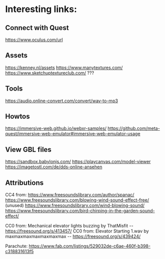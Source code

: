 # Interesting links:

## Connect with Quest

https://www.oculus.com/url

## Assets

https://kenney.nl/assets
https://www.manytextures.com/
https://www.sketchuptextureclub.com/ ???

## Tools

https://audio.online-convert.com/convert/wav-to-mp3

## Howtos

https://immersive-web.github.io/webxr-samples/
https://github.com/meta-quest/immersive-web-emulator#immersive-web-emulator-usage

## View GBL files

https://sandbox.babylonjs.com/
https://playcanvas.com/model-viewer
https://imagetostl.com/de/dds-online-ansehen

## Attributions

CC4 from: https://www.freesoundslibrary.com/author/spanac/
https://www.freesoundslibrary.com/blowing-wind-sound-effect-free/ (unused)
https://www.freesoundslibrary.com/wind-blowing-sound/
https://www.freesoundslibrary.com/bird-chirping-in-the-garden-sound-effect/

CC0 from: Mechanical elevator lights buzzing by ThatMisfit -- https://freesound.org/s/413457/
CC0 from: Elevator Starting 1.wav by maxmaxmaxmaxmaxmaxmax -- https://freesound.org/s/439424/

Parachute:
https://www.fab.com/listings/529032de-c6ae-460f-b398-c318831613f5
